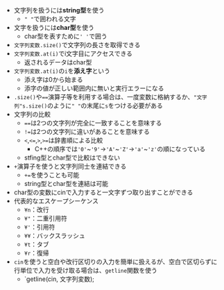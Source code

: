 - 文字列を扱うには**string型**を使う
    - `" "`で囲われる文字
- 文字を扱うには**char型**を使う
    - char型を表すために`' '`で囲う
- `文字列変数.size()`で文字列の長さを取得できる
- `文字列変数.at(i)`でi文字目にアクセスできる
    - 返されるデータはchar型
- `文字列変数.at(i)`の`i`を**添え字**という
    - 添え字は0から始まる
    - 添字の値が正しい範囲内に無いと実行エラーになる
- `.size()`や`==`演算子等を利用する場合は、一度変数に格納するか、`"文字列"s.size()`のように`" "`の末尾に`s`をつける必要がある
- 文字列の比較
    - `==`は2つの文字列が完全に一致することを意味する
    - `!=`は2つの文字列に違いがあることを意味する
    - `<`,`<=`,`>`,`>=`は辞書順による比較
        - C++の順序では`'0'`~`'9'`→`'A'`~`'Z'`→`'a'`~`'z'`の順になっている
    - stfing型とchar型で比較はできない
- `+`演算子を使うと文字列同士を連結できる
    - `+=`を使うことも可能
    - string型とchar型を連結は可能
- char型の変数にcinで入力すると一文字ずつ取り出すことができる
- 代表的なエスケープシーケンス
    - `¥n`：改行
    - `¥"`：二重引用符
    - `¥'`：引用符
    - `¥¥`：バックスラッシュ
    - `¥t`：タブ
    - `¥r`：復帰
- `cin`を使うと空白や改行区切りの入力を簡単に扱えるが、空白で区切らずに行単位で入力を受け取る場合は、`getline`関数を使う
    - `getline(cin, 文字列変数);